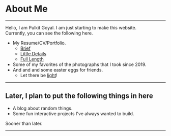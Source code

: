 # About Me

---

Hello, I am Pulkit Goyal. I am just starting to make this website.  
Currently, you can see the following here.

- My Resume/CV/Portfolio.
  - [Brief](resume.html)
  - [Little Details](cv.html)
  - [Full Length](portfolio.html)
- Some of my favorites of the photographs that I took since 2019.
- And and and some easter eggs for friends.
  - Let there be [light](lights.html)!

---

## Later, I plan to put the following things in here

- A blog about random things.
- Some fun interactive projects I've always wanted to build.

Sooner than later.

---
